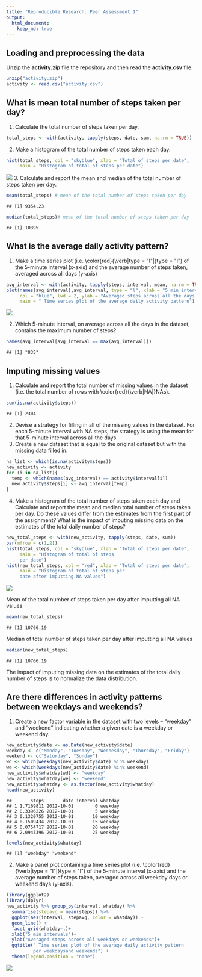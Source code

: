 ```yaml
---
title: "Reproducible Research: Peer Assessment 1"
output: 
  html_document:
    keep_md: true
---
```



## Loading and preprocessing the data
Unzip the **activity.zip** file the repository and then read the **activity.csv** file.


```r
unzip("activity.zip")
activity <- read.csv("activity.csv")
```


## What is mean total number of steps taken per day?
1. Calculate the total number of steps taken per day.

```r
total_steps <- with(activity, tapply(steps, date, sum, na.rm = TRUE))
```
2. Make a histogram of the total number of steps taken each day.

```r
hist(total_steps, col = "skyblue", xlab = "Total of steps per date", 
     main = "Histogram of total of steps per date")
```

![](PA1_template_files/figure-html/unnamed-chunk-3-1.png)<!-- -->
3. Calculate and report the mean and median of the total number of steps taken per day.

```r
mean(total_steps) # mean of the total number of steps taken per day
```

```
## [1] 9354.23
```

```r
median(total_steps)# mean of the total number of steps taken per day
```

```
## [1] 10395
```

## What is the average daily activity pattern?
1. Make a time series plot (i.e. \color{red}{\verb|type = "l"|}type = "l") of the 5-minute interval (x-axis) and the average number of steps taken, averaged across all days (y-axis)


```r
avg_interval <- with(activity, tapply(steps, interval, mean, na.rm = TRUE))
plot(names(avg_interval),avg_interval, type = "l", xlab = "5 min intervals", 
     col = "blue", lwd = 2, ylab = "Averaged steps across all the days ",
     main = " Time series plot of the average daily activity pattern")
```

![](PA1_template_files/figure-html/unnamed-chunk-5-1.png)<!-- -->

2. Which 5-minute interval, on average across all the days in the dataset, contains the maximum number of steps?

```r
names(avg_interval[avg_interval == max(avg_interval)])
```

```
## [1] "835"
```

## Imputing missing values
1. Calculate and report the total number of missing values in the dataset (i.e. the total number of rows with \color{red}{\verb|NA|}NAs).

```r
sum(is.na(activity$steps))
```

```
## [1] 2304
```

2. Devise a strategy for filling in all of the missing values in the dataset. For each 5-minute interval with NA steps, the strategy is using the mean for that 5-minute interval across all the days.  
3. Create a new dataset that is equal to the original dataset but with the missing data filled in.


```r
na_list <- which(is.na(activity$steps))
new_activity <- activity
for (i in na_list){
  temp <- which(names(avg_interval) == activity$interval[i])
  new_activity$steps[i] <- avg_interval[temp]
}
```
4. Make a histogram of the total number of steps taken each day and Calculate and report the mean and median total number of steps taken per day. Do these values differ from the estimates from the first part of the assignment? What is the impact of imputing missing data on the estimates of the total daily number of steps?

```r
new_total_steps <- with(new_activity, tapply(steps, date, sum))
par(mfrow = c(1,2))
hist(total_steps, col = "skyblue", xlab = "Total of steps per date", 
     main = "Histogram of total of steps 
     per date")
hist(new_total_steps, col = "red", xlab = "Total of steps per date", 
     main = "Histogram of total of steps per 
     date after imputting NA values")
```

![](PA1_template_files/figure-html/unnamed-chunk-9-1.png)<!-- -->


Mean of the total number of steps taken per day after imputting all NA values

```r
mean(new_total_steps)
```

```
## [1] 10766.19
```
Median of total number of steps taken per day after imputting all NA values

```r
median(new_total_steps)
```

```
## [1] 10766.19
```

The impact of imputing missing data on the estimates of the total daily number of steps is to normalize the data distribution.


## Are there differences in activity patterns between weekdays and weekends?
1. Create a new factor variable in the dataset with two levels – “weekday” and “weekend” indicating whether a given date is a weekday or weekend day.

```r
new_activity$date <- as.Date(new_activity$date)
weekday <- c("Monday", "Tuesday", "Wednesday", "Thursday", "Friday")
weekend <- c("Saturday", "Sunday")
wd <- which(weekdays(new_activity$date) %in% weekday)
we <- which(weekdays(new_activity$date) %in% weekend)
new_activity$whatday[wd] <- "weekday"
new_activity$whatday[we] <- "weekend"
new_activity$whatday <- as.factor(new_activity$whatday)
head(new_activity)
```

```
##       steps       date interval whatday
## 1 1.7169811 2012-10-01        0 weekday
## 2 0.3396226 2012-10-01        5 weekday
## 3 0.1320755 2012-10-01       10 weekday
## 4 0.1509434 2012-10-01       15 weekday
## 5 0.0754717 2012-10-01       20 weekday
## 6 2.0943396 2012-10-01       25 weekday
```

```r
levels(new_activity$whatday)
```

```
## [1] "weekday" "weekend"
```

2. Make a panel plot containing a time series plot (i.e. \color{red}{\verb|type = "l"|}type = "l") of the 5-minute interval (x-axis) and the average number of steps taken, averaged across all weekday days or weekend days (y-axis). 

```r
library(ggplot2)
library(dplyr)
new_activity %>% group_by(interval, whatday) %>% 
  summarise(stepavg = mean(steps)) %>%
  ggplot(aes(interval, stepavg, color = whatday)) + 
  geom_line() +
  facet_grid(whatday~.)+
  xlab("5 min intervals")+
  ylab("Averaged steps across all weekdays or weekends")+
  ggtitle(" Time series plot of the average daily activity pattern 
          per weekdaysand weekends") +
  theme(legend.position = "none")
```

![](PA1_template_files/figure-html/unnamed-chunk-13-1.png)<!-- -->


